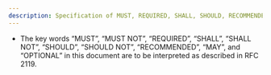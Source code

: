 ```yaml
---
description: Specification of MUST, REQUIRED, SHALL, SHOULD, RECOMMENDED, MAY, OPTIONAL.
---
```

- The key words “MUST”, “MUST NOT”, “REQUIRED”, “SHALL”, “SHALL NOT”, “SHOULD”, “SHOULD NOT”, “RECOMMENDED”, “MAY”, and “OPTIONAL” in this document are to be interpreted as described in RFC 2119.
